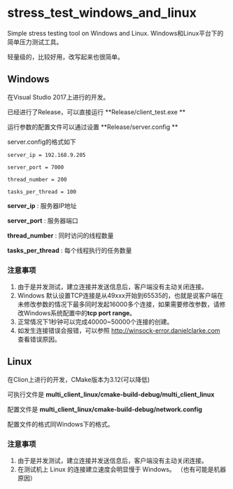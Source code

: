 # stress_test_windows_and_linux
Simple stress testing tool on Windows and Linux. Windows和Linux平台下的简单压力测试工具。

轻量级的，比较好用，改写起来也很简单。



## Windows

在Visual Studio 2017上进行的开发。  

已经进行了Release，可以直接运行 **Release/client_test.exe ** 

运行参数的配置文件可以通过设置 **Release/server.config ** 

server.config的格式如下  

``` 
server_ip = 192.168.9.205

server_port = 7000

thread_number = 200

tasks_per_thread = 100
```

**server_ip** : 服务器IP地址  

**server_port** : 服务器端口  

**thread_number** : 同时访问的线程数量

**tasks_per_thread** : 每个线程执行的任务数量  



### 注意事项

1. 由于是并发测试，建立连接并发送信息后，客户端没有主动关闭连接。
2. Windows 默认设置TCP连接是从49xxx开始到65535的，也就是说客户端在未修改参数的情况下最多同时发起16000多个连接，如果需要修改参数，请修改Windows系统配置中的**tcp port range**。
3. 正常情况下1秒钟可以完成40000~50000个连接的创建。
4. 如发生连接错误会报错，可以参照 http://winsock-error.danielclarke.com 查看错误原因。



## Linux

在Clion上进行的开发，CMake版本为3.12(可以降低)

可执行文件是 **multi_client_linux/cmake-build-debug/multi_client_linux**

配置文件是 **multi_client_linux/cmake-build-debug/network.config**

配置文件的格式同Windows下的格式。



### 注意事项

1. 由于是并发测试，建立连接并发送信息后，客户端没有主动关闭连接。
2. 在测试机上 Linux 的连接建立速度会明显慢于 Windows。 （也有可能是机器原因）



